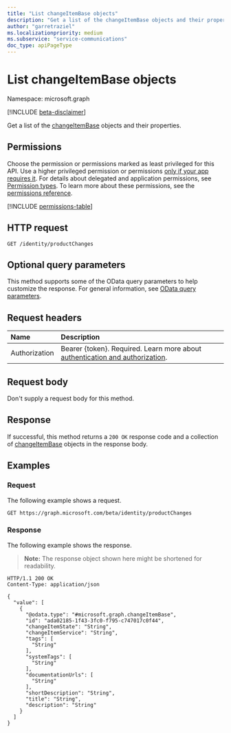```yaml
---
title: "List changeItemBase objects"
description: "Get a list of the changeItemBase objects and their properties."
author: "garretraziel"
ms.localizationpriority: medium
ms.subservice: "service-communications"
doc_type: apiPageType
---
```


# List changeItemBase objects

Namespace: microsoft.graph

[!INCLUDE [beta-disclaimer](../../includes/beta-disclaimer.md)]

Get a list of the [changeItemBase](../resources/changeitembase.md) objects and their properties.

## Permissions

Choose the permission or permissions marked as least privileged for this API. Use a higher privileged permission or permissions [only if your app requires it](/graph/permissions-overview#best-practices-for-using-microsoft-graph-permissions). For details about delegated and application permissions, see [Permission types](/graph/permissions-overview#permission-types). To learn more about these permissions, see the [permissions reference](/graph/permissions-reference).

<!-- {
  "blockType": "permissions",
  "name": "identitycontainer-list-productchanges-permissions"
}
-->
[!INCLUDE [permissions-table](../includes/permissions/identitycontainer-list-productchanges-permissions.md)]

## HTTP request

<!-- {
  "blockType": "ignored"
}
-->
``` http
GET /identity/productChanges
```

## Optional query parameters

This method supports some of the OData query parameters to help customize the response. For general information, see [OData query parameters](/graph/query-parameters).

## Request headers

|Name|Description|
|:---|:---|
|Authorization|Bearer {token}. Required. Learn more about [authentication and authorization](/graph/auth/auth-concepts).|

## Request body

Don't supply a request body for this method.

## Response

If successful, this method returns a `200 OK` response code and a collection of [changeItemBase](../resources/changeitembase.md) objects in the response body.

## Examples

### Request

The following example shows a request.
<!-- {
  "blockType": "request",
  "name": "list_changeitembase"
}
-->
``` http
GET https://graph.microsoft.com/beta/identity/productChanges
```


### Response

The following example shows the response.
>**Note:** The response object shown here might be shortened for readability.
<!-- {
  "blockType": "response",
  "truncated": true,
  "@odata.type": "microsoft.graph.changeItemBase"
}
-->
``` http
HTTP/1.1 200 OK
Content-Type: application/json

{
  "value": [
    {
      "@odata.type": "#microsoft.graph.changeItemBase",
      "id": "ada02185-1f43-3fc0-f795-c747017c0f44",
      "changeItemState": "String",
      "changeItemService": "String",
      "tags": [
        "String"
      ],
      "systemTags": [
        "String"
      ],
      "documentationUrls": [
        "String"
      ],
      "shortDescription": "String",
      "title": "String",
      "description": "String"
    }
  ]
}
```

